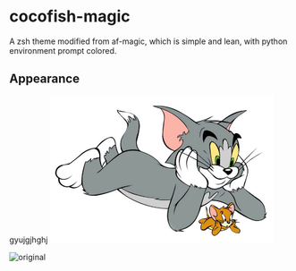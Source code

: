 # cocofish-magic
A zsh theme modified from af-magic, which is simple and lean, with python environment prompt colored.

## Appearance

gyujgjhghj
<img src="./src/tomjerry.jpg" alt="original" width="400"/>

<img src="./src/screenshot.png" alt="original" width="400"/>

